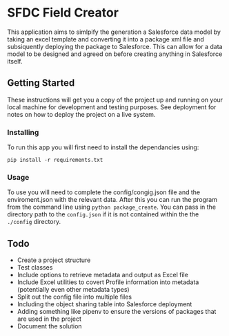 # SFDC Field Creator

This application aims to simlpify the generation a Salesforce data model by taking an excel template and converting it into a package xml file and subsiquently deploying the package to Salesforce. This can allow for a data model to be designed and agreed on before creating anything in Salesforce itself.

## Getting Started

These instructions will get you a copy of the project up and running on your local machine for development and testing purposes. See deployment for notes on how to deploy the project on a live system.


### Installing

To run this app you will first need to install the dependancies using:

```
pip install -r requirements.txt
```

### Usage

To use you will need to complete the config/congig.json file and the enviroment.json with the relevant data. After this you can run the program from the command line using `python package_create`. You can pass in the directory path to the `config.json` if it is not contained within the the `./config` directory.

## Todo

* Create a project structure
* Test classes
* Include options to retrieve metadata and output as Excel file
* Include Excel utilities to covert Profile information into metadata (potentially even other metadata types)
* Split out the config file into multiple files
* Including the object sharing table into Salesforce deployment
* Adding something like pipenv to ensure the versions of packages that are used in the project
* Document the solution
